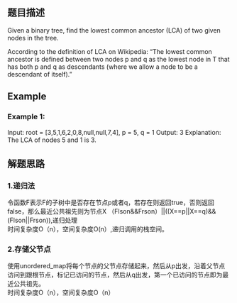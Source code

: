 ## 题目描述
Given a binary tree, find the lowest common ancestor (LCA) of two given nodes in the tree.

According to the definition of LCA on Wikipedia: “The lowest common ancestor is defined between two nodes p and q as the lowest node in T that has both p and q as descendants (where we allow a node to be a descendant of itself).”

## Example
### Example 1:
Input: root = [3,5,1,6,2,0,8,null,null,7,4], p = 5, q = 1
Output: 3
Explanation: The LCA of nodes 5 and 1 is 3.

## 解题思路
### 1.递归法 
令函数F表示F的子树中是否存在节点p或者q，若存在则返回true，否则返回false，那么最近公共祖先则为节点X （Flson&&Frson）||((X==p||X==q)&&(Flson||Frson)),递归处理
<br/>时间复杂度O（n），空间复杂度O(n）,递归调用的栈空间。
### 2.存储父节点
使用unordered_map将每个节点的父节点存储起来，然后从p出发，沿着父节点访问到跟根节点，标记已访问的节点，然后从q出发，第一个已访问的节点即为最近公共祖先。
<br/>时间复杂度O（n），空间复杂度O（n）

